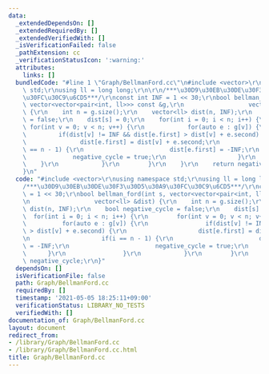 ```yaml
---
data:
  _extendedDependsOn: []
  _extendedRequiredBy: []
  _extendedVerifiedWith: []
  _isVerificationFailed: false
  _pathExtension: cc
  _verificationStatusIcon: ':warning:'
  attributes:
    links: []
  bundledCode: "#line 1 \"Graph/BellmanFord.cc\"\n#include <vector>\r\nusing namespace\
    \ std;\r\nusing ll = long long;\r\n\r\n/***\u30D9\u30EB\u30DE\u30F3\u30D5\u30A9\
    \u30FC\u30C9\u6CD5***/\r\nconst int INF = 1 << 30;\r\nbool bellman_ford(int s,\
    \ vector<vector<pair<int, ll>>> const &g,\r\n                  vector<ll> &dist)\
    \ {\r\n    int n = g.size();\r\n    vector<ll> dist(n, INF);\r\n    bool negative_cycle\
    \ = false;\r\n    dist[s] = 0;\r\n    for(int i = 0; i < n; i++) {\r\n       \
    \ for(int v = 0; v < n; v++) {\r\n            for(auto e : g[v]) {\r\n       \
    \         if(dist[v] != INF && dist[e.first] > dist[v] + e.second) {\r\n     \
    \               dist[e.first] = dist[v] + e.second;\r\n                    if(i\
    \ == n - 1) {\r\n                        dist[e.first] = -INF;\r\n           \
    \             negative_cycle = true;\r\n                    }\r\n            \
    \    }\r\n            }\r\n        }\r\n    }\r\n    return negative_cycle;\r\n\
    }\n"
  code: "#include <vector>\r\nusing namespace std;\r\nusing ll = long long;\r\n\r\n\
    /***\u30D9\u30EB\u30DE\u30F3\u30D5\u30A9\u30FC\u30C9\u6CD5***/\r\nconst int INF\
    \ = 1 << 30;\r\nbool bellman_ford(int s, vector<vector<pair<int, ll>>> const &g,\r\
    \n                  vector<ll> &dist) {\r\n    int n = g.size();\r\n    vector<ll>\
    \ dist(n, INF);\r\n    bool negative_cycle = false;\r\n    dist[s] = 0;\r\n  \
    \  for(int i = 0; i < n; i++) {\r\n        for(int v = 0; v < n; v++) {\r\n  \
    \          for(auto e : g[v]) {\r\n                if(dist[v] != INF && dist[e.first]\
    \ > dist[v] + e.second) {\r\n                    dist[e.first] = dist[v] + e.second;\r\
    \n                    if(i == n - 1) {\r\n                        dist[e.first]\
    \ = -INF;\r\n                        negative_cycle = true;\r\n              \
    \      }\r\n                }\r\n            }\r\n        }\r\n    }\r\n    return\
    \ negative_cycle;\r\n}"
  dependsOn: []
  isVerificationFile: false
  path: Graph/BellmanFord.cc
  requiredBy: []
  timestamp: '2021-05-05 18:25:11+09:00'
  verificationStatus: LIBRARY_NO_TESTS
  verifiedWith: []
documentation_of: Graph/BellmanFord.cc
layout: document
redirect_from:
- /library/Graph/BellmanFord.cc
- /library/Graph/BellmanFord.cc.html
title: Graph/BellmanFord.cc
---
```

